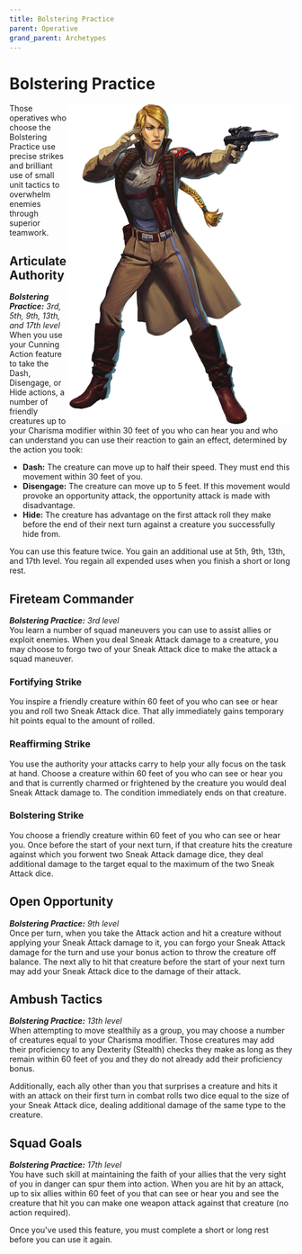 ```yaml
---
title: Bolstering Practice
parent: Operative
grand_parent: Archetypes
---
```


# Bolstering Practice

<img src='../../../../zzImages/Classes/operative_bolstering.png' style='float:right; width:400px;'>

Those operatives who choose the Bolstering Practice use precise strikes and brilliant use of small unit tactics to overwhelm enemies through superior teamwork.

## Articulate Authority
_**Bolstering Practice:** 3rd, 5th, 9th, 13th, and 17th level_<br>
When you use your Cunning Action feature to take the Dash, Disengage, or Hide actions, a number of friendly creatures up to your Charisma modifier within 30 feet of you who can hear you and who can understand you can use their reaction to gain an effect, determined by the action you took:
- **Dash:** The creature can move up to half their speed. They must end this movement within 30 feet of you.
- **Disengage:** The creature can move up to 5 feet. If this movement would provoke an opportunity attack, the opportunity attack is made with disadvantage.
- **Hide:** The creature has advantage on the first attack roll they make before the end of their next turn against a creature you successfully hide from.

You can use this feature twice. You gain an additional use at 5th, 9th, 13th, and 17th level. You regain all expended uses when you finish a short or long rest.

## Fireteam Commander
_**Bolstering Practice:** 3rd level_<br>
You learn a number of squad maneuvers you can use to assist allies or exploit enemies. When you deal Sneak Attack damage to a creature, you may choose to forgo two of your Sneak Attack dice to make the attack a squad maneuver.

### Fortifying Strike
You inspire a friendly creature within 60 feet of you who can see or hear you and roll two Sneak Attack dice. That ally immediately gains temporary hit points equal to the amount of rolled.

### Reaffirming Strike
You use the authority your attacks carry to help your ally focus on the task at hand. Choose a creature within 60 feet of you who can see or hear you and that is currently charmed or frightened by the creature you would deal Sneak Attack damage to. The condition immediately ends on that creature.

### Bolstering Strike
You choose a friendly creature within 60 feet of you who can see or hear you. Once before the start of your next turn, if that creature hits the creature against which you forwent two Sneak Attack damage dice, they deal additional damage to the target equal to the maximum of the two Sneak Attack dice.





## Open Opportunity
_**Bolstering Practice:** 9th level_<br>
Once per turn, when you take the Attack action and hit a creature without applying your Sneak Attack damage to it, you can forgo your Sneak Attack damage for the turn and use your bonus action to throw the creature off balance. The next ally to hit that creature before the start of your next turn may add your Sneak Attack dice to the damage of their attack. 

## Ambush Tactics
_**Bolstering Practice:** 13th level_<br>
When attempting to move stealthily as a group, you may choose a number of creatures equal to your Charisma modifier. Those creatures may add their proficiency to any Dexterity (Stealth) checks they make as long as they remain within 60 feet of you and they do not already add their proficiency bonus.

Additionally, each ally other than you that surprises a creature and hits it with an attack on their first turn in combat rolls two dice equal to the size of your Sneak Attack dice, dealing additional damage of the same type to the creature. 

## Squad Goals
_**Bolstering Practice:** 17th level_<br>
You have such skill at maintaining the faith of your allies that the very sight of you in danger can spur them into action. When you are hit by an attack, up to six allies within 60 feet of you that can see or hear you and see the creature that hit you can make one weapon attack against that creature (no action required).

Once you've used this feature, you must complete a short or long rest before you can use it again.
